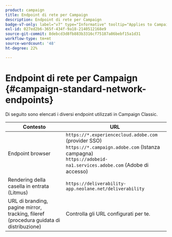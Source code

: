 ```yaml
---
product: campaign
title: Endpoint di rete per Campaign
description: Endpoint di rete per Campaign
badge-v7-only: label="v7" type="Informative" tooltip="Applies to Campaign Classic v7 only"
exl-id: 027ed2b6-365f-434f-9a18-2140512168e9
source-git-commit: 8debcd3d8fb883b3316cf75187a86bebf15a1d31
workflow-type: tm+mt
source-wordcount: '48'
ht-degree: 22%

---
```


# Endpoint di rete per Campaign {#campaign-standard-network-endpoints}



Di seguito sono elencati i diversi endpoint utilizzati in Campaign Classic.

| Contesto | URL |
|--- |--- |
| Endpoint browser | `https://*.experiencecloud.adobe.com` (provider SSO)<br>`https://*.campaign.adobe.com` (Istanza campagna)<br>`https://adobeid-na1.services.adobe.com` (Adobe di accesso) |
| Rendering della casella in entrata (Litmus) | `https://deliverability-app.neolane.net/deliverability` |
| URL di branding, pagine mirror, tracking, fileref (procedura guidata di distribuzione) | Controlla gli URL configurati per te. |
